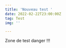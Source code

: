 ```yaml
---
title: 'Nouveau test '
date: 2022-02-22T23:00:00Z
tag: Test
img: ''

---
```

Zone de test danger !!!